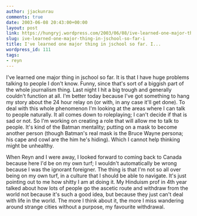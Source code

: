 ```yaml
---
author: jjackunrau
comments: true
date: 2003-06-08 20:43:00+00:00
layout: post
link: https://hungryj.wordpress.com/2003/06/08/ive-learned-one-major-thing-in-jschool-so-far-i/
slug: ive-learned-one-major-thing-in-jschool-so-far-i
title: I've learned one major thing in jschool so far. I...
wordpress_id: 111
tags:
- reyn
---
```


I've learned one major thing in jschool so far.  It is that I have huge problems talking to people I don't know.  Funny, since that's sort of a biggish part of the whole journalism thing.  Last night I hit a big trough and generally couldn't function at all.  I'm better today because I've got something to hang my story about the 24 hour relay on (or with, in any case it'll get done).  To deal with this whole phenomenon I'm looking at the areas where I can talk to people naturally.  It all comes down to roleplaying; I can't decide if that is sad or not.  So I'm working on creating a role that will allow me to talk to people.  It's kind of the Batman mentality; putting on a mask to become another person (though Batman's real mask is the Bruce Wayne persona; his cape and cowl are the him he's hiding).  Which I cannot help thinking might be unhealthy.
  

  
When Reyn and I were away, I looked forward to coming back to Canada because here I'd be on my own turf; I wouldn't automatically be wrong because I was the ignorant foreigner.  The thing is that I'm not so all over being on my own turf, in a culture that I should be able to navigate.  It's just pointing out to me how shitty I am at doing it.  My Hinduism prof in 4th year talked about how lots of people go the ascetic route and withdraw from the world not because it's such a good idea, but because they just can't deal with life in the world.  The more I think about it, the more I miss wandering around strange cities without a purpose, my favourite withdrawal.
